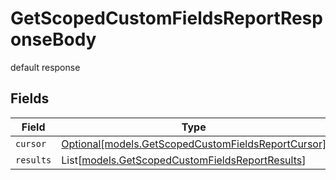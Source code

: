 # GetScopedCustomFieldsReportResponseBody

default response


## Fields

| Field                                                                                                | Type                                                                                                 | Required                                                                                             | Description                                                                                          |
| ---------------------------------------------------------------------------------------------------- | ---------------------------------------------------------------------------------------------------- | ---------------------------------------------------------------------------------------------------- | ---------------------------------------------------------------------------------------------------- |
| `cursor`                                                                                             | [Optional[models.GetScopedCustomFieldsReportCursor]](../models/getscopedcustomfieldsreportcursor.md) | :heavy_minus_sign:                                                                                   | N/A                                                                                                  |
| `results`                                                                                            | List[[models.GetScopedCustomFieldsReportResults](../models/getscopedcustomfieldsreportresults.md)]   | :heavy_minus_sign:                                                                                   | N/A                                                                                                  |